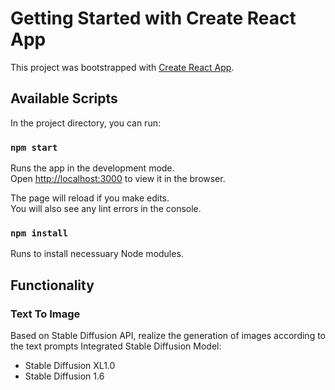# Getting Started with Create React App

This project was bootstrapped with [Create React App](https://github.com/facebook/create-react-app).

## Available Scripts

In the project directory, you can run:

### `npm start`

Runs the app in the development mode.\
Open [http://localhost:3000](http://localhost:3000) to view it in the browser.

The page will reload if you make edits.\
You will also see any lint errors in the console.

### `npm install`

Runs to install necessuary Node modules.

## Functionality
### Text To Image
Based on Stable Diffusion API, realize the generation of images according to the text prompts
Integrated Stable Diffusion Model:
-  Stable Diffusion XL1.0
-  Stable Diffusion 1.6
